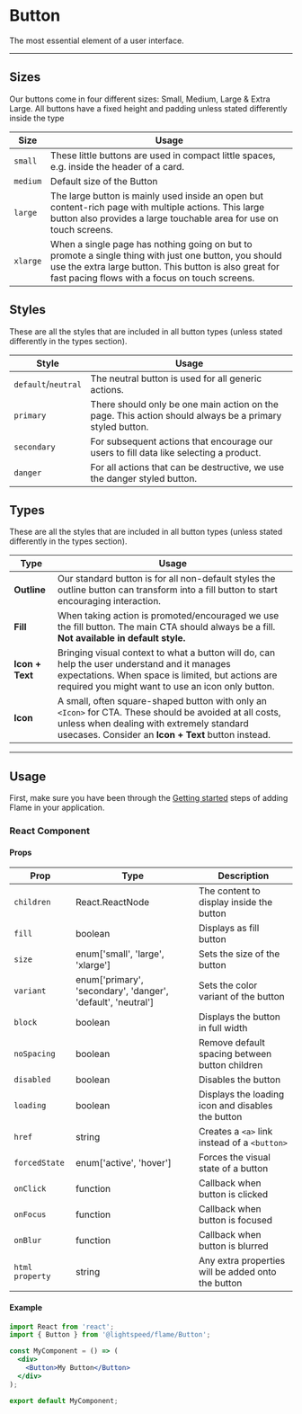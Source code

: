 # Button

The most essential element of a user interface.

---

## Sizes

Our buttons come in four different sizes: Small, Medium, Large & Extra Large. All buttons have a fixed height and padding unless stated differently inside the type

| Size     | Usage                                                                                                                                                                                                             |
| -------- | ----------------------------------------------------------------------------------------------------------------------------------------------------------------------------------------------------------------- |
| `small`  | These little buttons are used in compact little spaces, e.g. inside the header of a card.                                                                                                                         |
| `medium` | Default size of the Button                                                                                                                                                                                        |
| `large`  | The large button is mainly used inside an open but content-rich page with multiple actions. This large button also provides a large touchable area for use on touch screens.                                      |
| `xlarge` | When a single page has nothing going on but to promote a single thing with just one button, you should use the extra large button. This button is also great for fast pacing flows with a focus on touch screens. |

## Styles

These are all the styles that are included in all button types (unless stated differently in the types section).

| Style               | Usage                                                                                                   |
| ------------------- | ------------------------------------------------------------------------------------------------------- |
| `default`/`neutral` | The neutral button is used for all generic actions.                                                     |
| `primary`           | There should only be one main action on the page. This action should always be a primary styled button. |
| `secondary`         | For subsequent actions that encourage our users to fill data like selecting a product.                  |
| `danger`            | For all actions that can be destructive, we use the danger styled button.                               |

## Types

These are all the styles that are included in all button types (unless stated differently in the types section).

| Type            | Usage                                                                                                                                                                                                      |
| --------------- | ---------------------------------------------------------------------------------------------------------------------------------------------------------------------------------------------------------- |
| **Outline**     | Our standard button is for all non-default styles the outline button can transform into a fill button to start encouraging interaction.                                                                    |
| **Fill**        | When taking action is promoted/encouraged we use the fill button. The main CTA should always be a fill. **Not available in default style.**                                                                |
| **Icon + Text** | Bringing visual context to what a button will do, can help the user understand and it manages expectations. When space is limited, but actions are required you might want to use an icon only button.     |
| **Icon**        | A small, often square-shaped button with only an `<Icon>` for CTA. These should be avoided at all costs, unless when dealing with extremely standard usecases. Consider an **Icon + Text** button instead. |

---

## Usage

First, make sure you have been through the [Getting started](https://github.com/lightspeed/flame#getting-started) steps of adding Flame in your application.

### React Component

#### Props

| Prop            | Type                                                         | Description                                        |
| --------------- | ------------------------------------------------------------ | -------------------------------------------------- |
| `children`      | React.ReactNode                                              | The content to display inside the button           |
| `fill`          | boolean                                                      | Displays as fill button                            |
| `size`          | enum['small', 'large', 'xlarge']                             | Sets the size of the button                        |
| `variant`       | enum['primary', 'secondary', 'danger', 'default', 'neutral'] | Sets the color variant of the button               |
| `block`         | boolean                                                      | Displays the button in full width                  |
| `noSpacing`     | boolean                                                      | Remove default spacing between button children     |
| `disabled`      | boolean                                                      | Disables the button                                |
| `loading`       | boolean                                                      | Displays the loading icon and disables the button  |
| `href`          | string                                                       | Creates a `<a>` link instead of a `<button>`       |
| `forcedState`   | enum['active', 'hover']                                      | Forces the visual state of a button                |
| `onClick`       | function                                                     | Callback when button is clicked                    |
| `onFocus`       | function                                                     | Callback when button is focused                    |
| `onBlur`        | function                                                     | Callback when button is blurred                    |
| `html property` | string                                                       | Any extra properties will be added onto the button |

#### Example

```jsx
import React from 'react';
import { Button } from '@lightspeed/flame/Button';

const MyComponent = () => (
  <div>
    <Button>My Button</Button>
  </div>
);

export default MyComponent;
```
